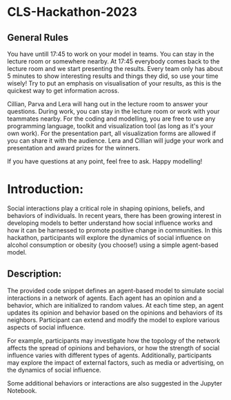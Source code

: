 # CLS-Hackathon-2023

## General Rules
You have untill 17:45 to work on your model in teams. You can stay in the lecture room or somewhere nearby. At 17:45 everybody comes back to the lecture room and we start presenting the results. Every team only has about 5 minutes to show interesting results and things they did, so use your time wisely! Try to put an emphasis on visualisation of your results, as this is the quickest way to get information across.

Cillian, Parva and Lera will hang out in the lecture room to answer your questions. During work, you can stay in the lecture room or work with your teammates nearby. For the coding and modelling, you are free to use any programming language, toolkit and visualization tool (as long as it's your own work). For the presentation part, all visualization forms are allowed if you can share it with the audience. Lera and Cillian will judge your work and presentation and award prizes for the winners.

If you have questions at any point, feel free to ask. Happy modelling!

# Introduction:

Social interactions play a critical role in shaping opinions, beliefs, and behaviors of individuals. In recent years, there has been growing interest in developing models to better understand how social influence works and how it can be harnessed to promote positive change in communities. In this hackathon, participants will explore the dynamics of social influence on alcohol consumption or obesity (you choose!) using a simple agent-based model.

## Description:

The provided code snippet defines an agent-based model to simulate social interactions in a network of agents. Each agent has an opinion and a behavior, which are initialized to random values. At each time step, an agent updates its opinion and behavior based on the opinions and behaviors of its neighbors. Participant can extend and modify the model to explore various aspects of social influence. 

For example, participants may investigate how the topology of the network affects the spread of opinions and behaviors, or how the strength of social influence varies with different types of agents. Additionally, participants may explore the impact of external factors, such as media or advertising, on the dynamics of social influence.

Some additional behaviors or interactions are also suggested in the Jupyter Notebook. 

